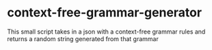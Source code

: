 # context-free-grammar-generator
This small script takes in a json with a context-free grammar rules and returns a random string generated from that grammar
